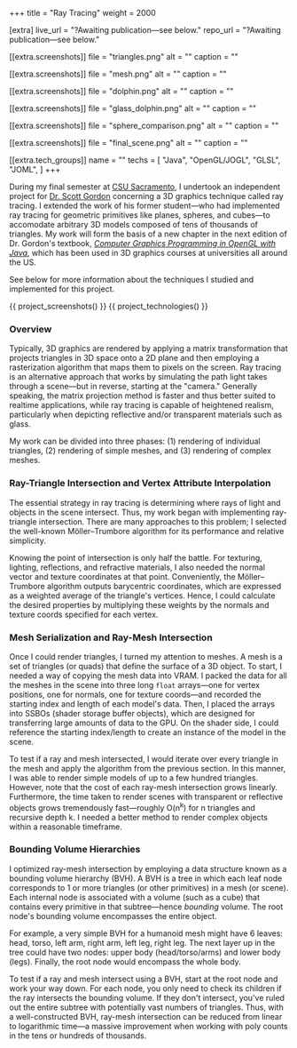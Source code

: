 +++
title = "Ray Tracing"
weight = 2000

[extra]
live_url = "?Awaiting publication—see below."
repo_url = "?Awaiting publication—see below."

[[extra.screenshots]]
file = "triangles.png"
alt = ""
caption = ""

[[extra.screenshots]]
file = "mesh.png"
alt = ""
caption = ""

[[extra.screenshots]]
file = "dolphin.png"
alt = ""
caption = ""

[[extra.screenshots]]
file = "glass_dolphin.png"
alt = ""
caption = ""

[[extra.screenshots]]
file = "sphere_comparison.png"
alt = ""
caption = ""

[[extra.screenshots]]
file = "final_scene.png"
alt = ""
caption = ""

[[extra.tech_groups]]
name = ""
techs = [
    "Java",
    "OpenGL/JOGL",
    "GLSL",
    "JOML",
]
+++

During my final semester at [CSU Sacramento](https://www.csus.edu/), I undertook an independent project for [Dr. Scott Gordon](https://athena.ecs.csus.edu/~gordonvs/) concerning a 3D graphics technique called ray tracing. I extended the work of his former student—who had implemented ray tracing for geometric primitives like planes, spheres, and cubes—to accomodate arbitrary 3D models composed of tens of thousands of triangles. My work will form the basis of a new chapter in the next edition of Dr. Gordon's textbook, *[Computer Graphics Programming in OpenGL with Java](https://athena.ecs.csus.edu/~gordonvs/textbook.html)*, which has been used in 3D graphics courses at universities all around the US.

See below for more information about the techniques I studied and implemented for this project.

{{ project_screenshots() }}
{{ project_technologies() }}

### Overview

Typically, 3D graphics are rendered by applying a matrix transformation that projects triangles in 3D space onto a 2D plane and then employing a rasterization algorithm that maps them to pixels on the screen. Ray tracing is an alternative approach that works by simulating the path light takes through a scene—but in reverse, starting at the "camera." Generally speaking, the matrix projection method is faster and thus better suited to realtime applications, while ray tracing is capable of heightened realism, particularly when depicting reflective and/or transparent materials such as glass.

My work can be divided into three phases: (1) rendering of individual triangles, (2) rendering of simple meshes, and (3) rendering of complex meshes.

### Ray-Triangle Intersection and Vertex Attribute Interpolation

The essential strategy in ray tracing is determining where rays of light and objects in the scene intersect. Thus, my work began with implementing ray-triangle intersection. There are many approaches to this problem; I selected the well-known Möller–Trumbore algorithm for its performance and relative simplicity.

Knowing the point of intersection is only half the battle. For texturing, lighting, reflections, and refractive materials, I also needed the normal vector and texture coordinates at that point. Conveniently, the Möller–Trumbore algorithm outputs barycentric coordinates, which are expressed as a weighted average of the triangle's vertices. Hence, I could calculate the desired properties by multiplying these weights by the normals and texture coords specified for each vertex.

### Mesh Serialization and Ray-Mesh Intersection

Once I could render triangles, I turned my attention to meshes. A mesh is a set of triangles (or quads) that define the surface of a 3D object. To start, I needed a way of copying the mesh data into VRAM. I packed the data for all the meshes in the scene into three long `float` arrays—one for vertex positions, one for normals, one for texture coords—and recorded the starting index and length of each model's data. Then, I placed the arrays into SSBOs (shader storage buffer objects), which are designed for transferring large amounts of data to the GPU. On the shader side, I could reference the starting index/length to create an instance of the model in the scene.

To test if a ray and mesh intersected, I would iterate over every triangle in the mesh and apply the algorithm from the previous section. In this manner, I was able to render simple models of up to a few hundred triangles. However, note that the cost of each ray-mesh intersection grows linearly. Furthermore, the time taken to render scenes with transparent or reflective objects grows tremendously fast—roughly O(n<sup>k</sup>) for n triangles and recursive depth k. I needed a better method to render complex objects within a reasonable timeframe.

### Bounding Volume Hierarchies

I optimized ray-mesh intersection by employing a data structure known as a bounding volume hierarchy (BVH). A BVH is a tree in which each leaf node corresponds to 1 or more triangles (or other primitives) in a mesh (or scene). Each internal node is associated with a volume (such as a cube) that contains every primitive in that subtree—hence *bounding* volume. The root node's bounding volume encompasses the entire object.

For example, a very simple BVH for a humanoid mesh might have 6 leaves: head, torso, left arm, right arm, left leg, right leg. The next layer up in the tree could have two nodes: upper body (head/torso/arms) and lower body (legs). Finally, the root node would encompass the whole body.

To test if a ray and mesh intersect using a BVH, start at the root node and work your way down. For each node, you only need to check its children if the ray intersects the bounding volume. If they don't intersect, you've ruled out the entire subtree with potentially vast numbers of triangles. Thus, with a well-constructed BVH, ray-mesh intersection can be reduced from linear to logarithmic time—a massive improvement when working with poly counts in the tens or hundreds of thousands.
